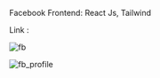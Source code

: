 Facebook Frontend: React Js, Tailwind


Link :

![fb](https://github.com/imran-24/React-G-mail-Clone/assets/91665909/e7cf2d80-3a83-42be-8ff4-27e0dcbe6585)

![fb_profile](https://github.com/imran-24/React-G-mail-Clone/assets/91665909/27c7cd6a-d89e-4366-a536-be74f22108e1)
